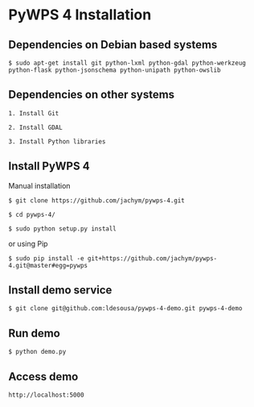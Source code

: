PyWPS 4 Installation
====================

Dependencies on Debian based systems
------------------------------------

	$ sudo apt-get install git python-lxml python-gdal python-werkzeug python-flask python-jsonschema python-unipath python-owslib

Dependencies on other systems
-----------------------------

	1. Install Git
	
	2. Install GDAL
	
	3. Install Python libraries

Install PyWPS 4
----------------

Manual installation

    $ git clone https://github.com/jachym/pywps-4.git
    
    $ cd pywps-4/
    
    $ sudo python setup.py install
    
or using Pip 

	$ sudo pip install -e git+https://github.com/jachym/pywps-4.git@master#egg=pywps


Install demo service
--------------------

	$ git clone git@github.com:ldesousa/pywps-4-demo.git pywps-4-demo
	

Run demo
--------

	$ python demo.py
	
Access demo
-----------

	http://localhost:5000